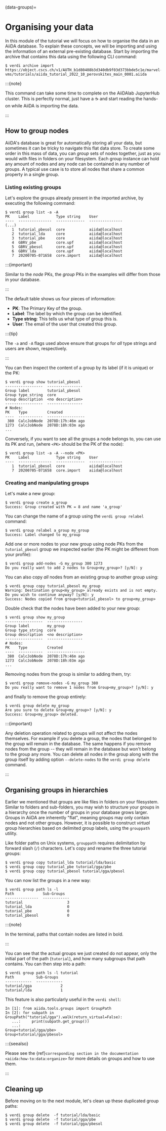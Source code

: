 (data-groups)=

# Organising your data

In this module of the tutorial we will focus on how to organise the data in an AiiDA database.
To explain these concepts, we will be importing and using the information of an external pre-existing database.
Start by importing the archive that contains this data using the following CLI command:

```{code-block} console
$ verdi archive import https://object.cscs.ch/v1/AUTH_b1d80408b3d340db9f03d373bbde5c1e/marvel-vms/tutorials/aiida_tutorial_2022_10_perovskites_main_0001.aiida
```

:::{note}

This command can take some time to complete on the AiiDAlab JupyterHub cluster.
This is perfectly normal, just have a ☕️ and start reading the hands-on while AiiDA is importing the data.

:::

## How to group nodes

AiiDA's database is great for automatically storing all your data, but sometimes it can be tricky to navigate this flat data store.
To create some order in this mass of data, you can *group* sets of nodes together, just as you would with files in folders on your filesystem.
Each group instance can hold any amount of nodes and any node can be contained in any number of groups.
A typical use case is to store all nodes that share a common property in a single group.

### Listing existing groups

Let's explore the groups already present in the imported archive, by executing the following command:

```{code-block} console
$ verdi group list -a -A
PK    Label            Type string    User
----  ---------------  -------------  ---------------
(...)
   1  tutorial_pbesol  core           aiida@localhost
   2  tutorial_lda     core           aiida@localhost
   3  tutorial_pbe     core           aiida@localhost
   4  GBRV_pbe         core.upf       aiida@localhost
   5  GBRV_pbesol      core.upf       aiida@localhost
   6  GBRV_lda         core.upf       aiida@localhost
   7  20200705-071658  core.import    aiida@localhost
```

:::{important}

Similar to the _node_ PKs, the _group_ PKs in the examples will differ from those in your database.

:::

The default table shows us four pieces of information:

* **PK**: The Primary Key of the group.
* **Label**: The label by which the group can be identified.
* **Type string**: This tells us what type of group this is.
* **User**: The email of the user that created this group.

:::{tip}

The `-a` and `-A` flags used above ensure that groups for *all* type strings and users are shown, respectively.

:::

You can then inspect the content of a group by its label (if it is unique) or the PK:

```{code-block} console
$ verdi group show tutorial_pbesol
-----------------  ----------------
Group label        tutorial_pbesol
Group type_string  core
Group description  <no description>
-----------------  ----------------
# Nodes:
PK    Type         Created
----  -----------  -----------------
 380  CalcJobNode  2078D:17h:46m ago
1273  CalcJobNode  2078D:18h:03m ago
...
```

Conversely, if you want to see all the groups a node belongs to, you can use its PK and run, (where `<PK>` should be the PK of the node):

```{code-block} console
$ verdi group list -a -A --node <PK>
PK    Label            Type string    User
----  ---------------  -------------  ---------------
   1  tutorial_pbesol  core           aiida@localhost
   7  20200705-071658  core.import    aiida@localhost
```

### Creating and manipulating groups

Let's make a new group:

```{code-block} console
$ verdi group create a_group
Success: Group created with PK = 8 and name 'a_group'
```

You can change the name of a group using the `verdi group relabel` command:

```{code-block} console
$ verdi group relabel a_group my_group
Success: Label changed to my_group
```

Add one or more nodes to your new group using node PKs from the `tutorial_pbesol` group we inspected earlier (the PK might be different from your profile):

```{code-block} console
$ verdi group add-nodes -G my_group 380 1273
Do you really want to add 2 nodes to Group<my_group>? [y/N]: y
```

You can also copy *all* nodes from an existing group to another group using:

```{code-block} console
$ verdi group copy tutorial_pbesol my_group
Warning: Destination group<my_group> already exists and is not empty.
Do you wish to continue anyway? [y/N]: y
Success: Nodes copied from group<tutorial_pbesol> to group<my_group>
```

Double check that the nodes have been added to your new group:

```{code-block} console
$ verdi group show my_group
-----------------  ----------------
Group label        my_group
Group type_string  core
Group description  <no description>
-----------------  ----------------
# Nodes:
PK    Type         Created
----  -----------  -----------------
 380  CalcJobNode  2078D:17h:46m ago
1273  CalcJobNode  2078D:18h:03m ago
...
```

Removing nodes from the group is similar to adding them, try:

```{code-block} console
$ verdi group remove-nodes -G my_group 380
Do you really want to remove 1 nodes from Group<my_group>? [y/N]: y
```

and finally to remove the group entirely:

```{code-block} console
$ verdi group delete my_group
Are you sure to delete Group<my_group>? [y/N]: y
Success: Group<my_group> deleted.
```

:::{important}

Any deletion operation related to groups will not affect the nodes themselves.
For example if you delete a group, the nodes that belonged to the group will remain in the database.
The same happens if you remove nodes from the group -- they will remain in the database but won't belong to the group any more.
You can delete all nodes in the group along with the group itself by adding option `--delete-nodes` to the `verdi group delete` command.

:::

## Organising groups in hierarchies

Earlier we mentioned that groups are like files in folders on your filesystem.
Similar to folders and sub-folders, you may wish to structure your groups in a hierarchy once the number of groups in your database grows larger.
Groups in AiiDA are inherently "flat", meaning groups may only contain nodes and not other groups.
However, it is possible to construct *virtual* group hierarchies based on delimited group labels, using the `grouppath` utility.

Like folder paths on Unix systems, `grouppath` requires delimitation by forward slash (`/`) characters.
Let's copy and rename the three tutorial groups:

```{code-block} console
$ verdi group copy tutorial_lda tutorial/lda/basic
$ verdi group copy tutorial_pbe tutorial/gga/pbe
$ verdi group copy tutorial_pbesol tutorial/gga/pbesol
```

You can now list the groups in a new way:

```{code-block} console
$ verdi group path ls -l
Path             Sub-Groups
---------------  ------------
tutorial                    3
tutorial_lda                0
tutorial_pbe                0
tutorial_pbesol             0
```

:::{note}

In the terminal, paths that contain nodes are listed in bold.

:::

You can see that the actual groups we just created do not appear, only the initial part of the path (`tutorial`), and how many subgroups that path contains.
You can then step into a path:

```{code-block} console
$ verdi group path ls -l tutorial
Path          Sub-Groups
------------  ------------
tutorial/gga             2
tutorial/lda             1
```

This feature is also particularly useful in the `verdi shell`:

```{code-block} ipython
In [1]: from aiida.tools.groups import GroupPath
In [2]: for subpath in GroupPath("tutorial/gga").walk(return_virtual=False):
   ...:     print(subpath.get_group())
   ...:
Group<tutorial/gga/pbe>
Group<tutorial/gga/pbesol>
```

:::{seealso}

Please see the {ref}`corresponding section in the documentation <aiida:how-to:data:organize>` for more details on groups and how to use them.

:::

## Cleaning up

Before moving on to the next module, let's clean up these duplicated group paths:

```{code-block} console
$ verdi group delete  -f tutorial/lda/basic
$ verdi group delete  -f tutorial/gga/pbe
$ verdi group delete  -f tutorial/gga/pbesol
```

